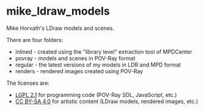 # mike_ldraw_models
Mike Horvath's LDraw models and scenes.

There are four folders:

* inlined - created using the "library level" extraction tool of MPDCenter
* povray - models and scenes in POV-Ray format
* regular - the latest versions of my models in LDR and MPD format
* renders - rendered images created using POV-Ray


The licenses are:

* [LGPL 2.1](https://www.gnu.org/licenses/old-licenses/lgpl-2.1.en.html) for programming code (POV-Ray SDL, JavaScript, etc.)
* [CC BY-SA 4.0](https://creativecommons.org/licenses/by-sa/4.0/legalcode) for artistic content (LDraw models, rendered images, etc.)
